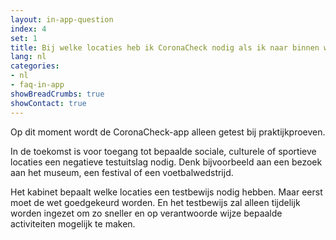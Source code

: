 ```yaml
---
layout: in-app-question
index: 4
set: 1
title: Bij welke locaties heb ik CoronaCheck nodig als ik naar binnen wil?
lang: nl
categories:
- nl
- faq-in-app
showBreadCrumbs: true
showContact: true
---
```

Op dit moment wordt de CoronaCheck-app alleen getest bij praktijkproeven. 

In de toekomst is voor toegang tot bepaalde sociale, culturele of sportieve locaties een negatieve testuitslag nodig. Denk bijvoorbeeld aan een bezoek aan het museum, een festival of een voetbalwedstrijd. 

Het kabinet bepaalt welke locaties een testbewijs nodig hebben. Maar eerst moet de wet goedgekeurd worden. En het testbewijs zal alleen tijdelijk worden ingezet om zo sneller en op verantwoorde wijze bepaalde activiteiten mogelijk te maken. 
